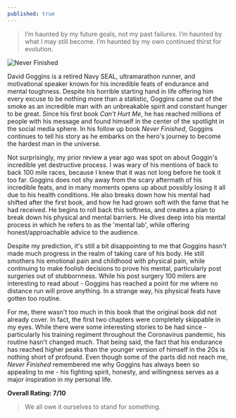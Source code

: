 ```yaml
---
published: true
---
```

> I’m haunted by my future goals, not my past failures. I’m haunted by what I may still become. I’m haunted by my own continued thirst for evolution.

![Never Finished](https://miro.medium.com/v2/resize:fit:1224/format:webp/1*ZAIO5ago5K26ISpwzoCDgQ.jpeg)

David Goggins is a retired Navy SEAL, ultramarathon runner, and motivational speaker known for his incredible feats of endurance and mental toughness. Despite his horrible starting hand in life offering him every excuse to be nothing more than a statistic, Goggins came out of the smoke as an incredible man with an unbreakable spirit and constant hunger to be great. Since his first book _Can't Hurt Me_, he has reached millions of people with his message and found himself in the center of the spotlight in the social media sphere. In his follow up book _Never Finished_, Goggins continues to tell his story as he embarks on the hero's journey to become the hardest man in the universe.

Not surprisingly, my prior review a year ago was spot on about Goggin's incredible yet destructive process. I was wary of his mentions of back to back 100 mile races, because I knew that it was not long before he took it too far. Goggins does not shy away from the scary aftermath of his incredible feats, and in many moments opens up about possibly losing it all due to his health conditions. He also breaks down how his mental had shifted after the first book, and how he had grown soft with the fame that he had received. He begins to roll back this softness, and creates a plan to break down his physical and mental barriers. He dives deep into his mental process in which he refers to as the 'mental lab', while offering honest/approachable advice to the audience.

Despite my prediction, it's still a bit disappointing to me that Goggins hasn't made much progress in the realm of taking care of his body. He still smothers his emotional pain and childhood with physical pain, while continuing to make foolish decisions to prove his mental, particularly post surgeries out of stubbornness. While his post surgery 100 milers are interesting to read about - Goggins has reached a point for me where no distance run will prove anything. In a strange way, his physical feats have gotten too routine.

For me, there wasn't too much in this book that the original book did not already cover. In fact, the first two chapters were completely skippable in my eyes. While there were some interesting stories to be had since - particularly his training regiment throughout the Coronavirus pandemic, his routine hasn't changed much. That being said, the fact that his endurance has reached higher peaks than the younger version of himself in the 20s is nothing short of profound. Even though some of the parts did not reach me, _Never Finished_ remembered me why Goggins has always been so appealing to me - his fighting spirit, honesty, and willingness serves as a major inspiration in my personal life.

**Overall Rating: 7/10**

> We all owe it ourselves to stand for something.
